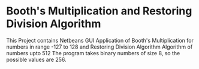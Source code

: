 # Booth's Multiplication and Restoring Division Algorithm
This Project contains Netbeans GUI Application of Booth's Multiplication for numbers in range -127 to 128 and Restoring Division Algorithm Algorithm of numbers upto 512
The program takes binary numbers of size 8, so the possible values are 256.
